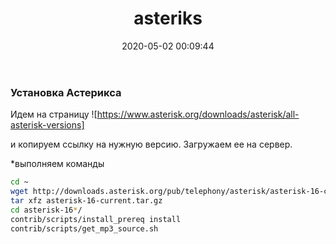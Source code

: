 ﻿---
title: asteriks
date: 2020-05-02 00:09:44
tags: "астерикс"
---
### Установка Астерикса

Идем на страницу
![https://www.asterisk.org/downloads/asterisk/all-asterisk-versions]

и копируем ссылку на нужную версию. Загружаем ее на сервер.

*выполняем команды

~~~bash
cd ~
wget http://downloads.asterisk.org/pub/telephony/asterisk/asterisk-16-current.tar.gz
tar xfz asterisk-16-current.tar.gz
cd asterisk-16*/
contrib/scripts/install_prereq install
contrib/scripts/get_mp3_source.sh
~~~
